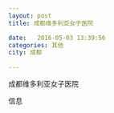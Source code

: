 ```yaml
--- 
layout: post 
title: 成都维多利亚女子医院

date:   2016-05-03 13:39:56 
categories: 其他  
city: 成都
  
--- 
```

   
成都维多利亚女子医院

信息

